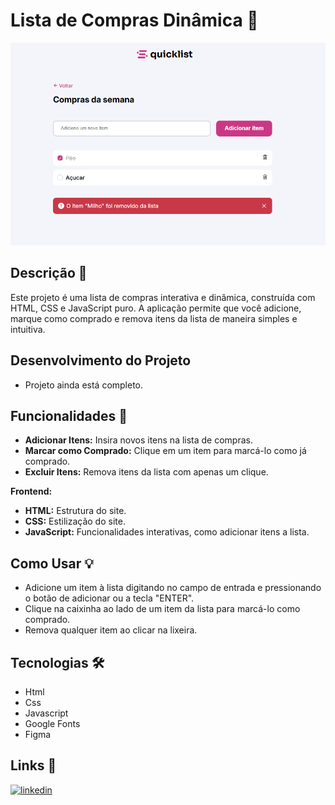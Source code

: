# Lista de Compras Dinâmica 🛒

![Captura de ecrã de 2024-06-23 16-46-41](https://github.com/Plcc18/shopping_list/blob/main/assets/shopping-list-print.png)




## Descrição 📎

Este projeto é uma lista de compras interativa e dinâmica, construída com HTML, CSS e JavaScript puro. A aplicação permite que você adicione, marque como comprado e remova itens da lista de maneira simples e intuitiva.

## Desenvolvimento do Projeto

- Projeto ainda está completo.

## Funcionalidades 🛒
- **Adicionar Itens:** Insira novos itens na lista de compras.
- **Marcar como Comprado:** Clique em um item para marcá-lo como já comprado.
- **Excluir Itens:** Remova itens da lista com apenas um clique.

**Frontend:**
- **HTML:** Estrutura do site.
- **CSS:** Estilização do site.
- **JavaScript:** Funcionalidades interativas, como adicionar itens a lista.

## Como Usar 💡
- Adicione um item à lista digitando no campo de entrada e pressionando o botão de adicionar ou a tecla "ENTER".
- Clique na caixinha ao lado de um item da lista para marcá-lo como comprado.
- Remova qualquer item ao clicar na lixeira.

## Tecnologias 🛠️

- Html
- Css
- Javascript
- Google Fonts
- Figma

## Links 🔗 
[![linkedin](https://img.shields.io/badge/linkedin-0A66C2?style=for-the-badge&logo=linkedin&logoColor=white)](https://www.linkedin.com/in/pedro-lucas-54b9a0331/)
